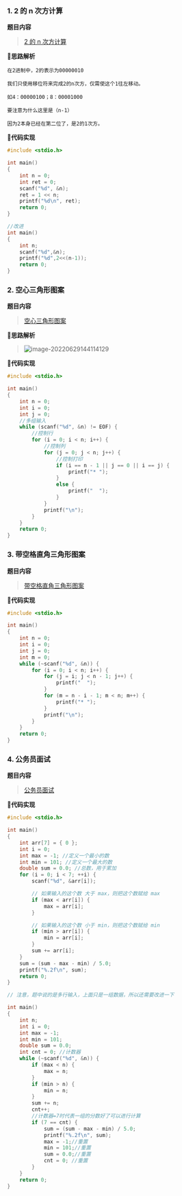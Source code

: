 ### 1. 2 的 n 次方计算

**题目内容**

>[2 的 n 次方计算](https://www.nowcoder.com/practice/35a1e8b18658411388bc1672439de1d9?tpId=107&&tqId=33310&rp=1&ru=/ta/beginner-programmers&qru=/ta/beginner-programmers/question-ranking)

**🌟思路解析**

```
在2进制中，2的表示为00000010

我们只使用移位符来完成2的n次方，仅需使这个1往左移动。

如4：00000100；8：00001000

要注意为什么这里是（n-1）

因为2本身已经在第二位了，是2的1次方。
```

**📝代码实现**

```c
#include <stdio.h>

int main()
{
	int n = 0;
	int ret = 0;
	scanf("%d", &n);
	ret = 1 << n;
	printf("%d\n", ret);
	return 0;
}

//改进
int main()
{
    int n;
    scanf("%d",&n);
    printf("%d",2<<(n-1));
    return 0;
}
```



### 2. 空心三角形图案

**题目内容**

>[空心三角形图案](https://www.nowcoder.com/practice/2ccc5fca423e47f0b622fe6f151cfab4?tpId=107&&tqId=33351&rp=1&ru=/ta/beginner-programmers&qru=/ta/beginner-programmers/question-ranking)

**🌟思路解析**

>![image-20220629144114129](https://gitee.com/LuvKobe/cloudimg/raw/master/img/202206291441186.png)

**📝代码实现**

```c
#include <stdio.h>

int main()
{
	int n = 0;
	int i = 0;
	int j = 0;
	//多组输入
	while (scanf("%d", &n) != EOF) {
		//控制行
		for (i = 0; i < n; i++) {
			//控制列
			for (j = 0; j < n; j++) {
				//控制打印
				if (i == n - 1 || j == 0 || i == j) {
					printf("* ");
				}
				else {
					printf("  ");
				}
			}
			printf("\n");
		}
	}
	return 0;
}
```



### 3. 带空格直角三角形图案

**题目内容**

>[带空格直角三角形图案](https://www.nowcoder.com/practice/192d1039c3d44155bb868073f5482670?tpId=107&&tqId=33341&rp=1&ru=/ta/beginner-programmers&qru=/ta/beginner-programmers/question-ranking)

**📝代码实现**

```c
#include <stdio.h>

int main()
{
	int n = 0;
	int i = 0;
	int j = 0;
	int m = 0;
	while (~scanf("%d", &n)) {
		for (i = 0; i < n; i++) {
			for (j = i; j < n - 1; j++) {
				printf("  ");
			}
			for (m = n - i - 1; m < n; m++) {
				printf("* ");
			}
			printf("\n");
		}
	}
	return 0;
}
```



### 4. 公务员面试

**题目内容**

>[公务员面试](https://www.nowcoder.com/practice/f3a134908d5b41869f14f58307008a97?tpId=107&&tqId=33357&rp=1&ru=/ta/beginner-programmers&qru=/ta/beginner-programmers/question-ranking)

**📝代码实现**

```c
#include <stdio.h>

int main()
{
	int arr[7] = { 0 };
	int i = 0;
	int max = -1; //定义一个最小的数
	int min = 101; //定义一个最大的数
	double sum = 0.0; //总数，用于累加
	for (i = 0; i < 7; ++i) {
		scanf("%d", &arr[i]);

		// 如果输入的这个数 大于 max，则把这个数赋给 max
		if (max < arr[i]) {
			max = arr[i];
		}

		// 如果输入的这个数 小于 min，则把这个数赋给 min
		if (min > arr[i]) {
			min = arr[i];
		}
		sum += arr[i];
	}
	sum = (sum - max - min) / 5.0;
	printf("%.2f\n", sum);
	return 0;
}

// 注意，题中说的是多行输入，上面只是一组数据，所以还需要改进一下

int main()
{
	int n;
	int i = 0;
	int max = -1; 
	int min = 101; 
	double sum = 0.0; 
	int cnt = 0; //计数器
	while (~scanf("%d", &n)) {
		if (max < n) {
			max = n;
		}
		if (min > n) {
			min = n;
		}
		sum += n;
		cnt++;
		//计数器=7时代表一组的分数好了可以进行计算
		if (7 == cnt) { 
			sum = (sum - max - min) / 5.0;
			printf("%.2f\n", sum);
			max = -1;//重置
			min = 101;//重置
			sum = 0.0;//重置
			cnt = 0; //重置
		}
	}
	return 0;
}
```















